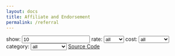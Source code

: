 ```yaml
---
layout: docs
title: Affiliate and Endorsement
permalink: /referral
---
```


<label for="show">show:</label>
<input type="number" id="show" name="show" value="10"/>
<label for="rate">rate:</label>
<select id="rate">
	<option value="all">all</option>
	<option value="cool">cool</option>
	<option value="warm">warm</option>
	<option value="hot">hot</option>
</select>
<label for="cost">cost:</label>
<select id="cost">
	<option value="all">all</option>
	<option value="free">free</option>
	<option value="cheap">cheap</option>
	<option value="affordable">affordable</option>
	<option value="expensive">expensive</option>
</select>
<label for="category">category:</label>
<select id="category">
	<option value="all">all</option>
	<option value="monetization">monetization</option>
</select>
<a href="http://maetrimal.com/22989623/referral-json-get-source">Source Code</a>
<div id="referrals">
 
</div>
<script>
	$('#show, #rate, #cost, #category').ready(function(){
		referrals();
	}).change(function(){
		referrals();
	});

	function referrals(){
		var print_count = 0;
		var show = $('#show').val();
		var rate = $('#rate').val();
		var cost = $('#cost').val();
		var category = $('#category').val();
		$('#referrals').html('');
		$.getJSON('https://0fajarpurnama0.github.io/assets/json/referrals.json', function(data) {
			if(rate == 'all' && cost == 'all' && category == 'all'){
				for(i = 0; i < data.referral.length; i++){
					print_referral(data.referral[i].name, data.referral[i].link, data.referral[i].commission, data.referral[i].requirement, data.referral[i].moreinfo);
					print_count++;
					if(print_count == show){
					  break;
					}
				  }
				} else if(rate == 'all' && cost == 'all'){
				  for(i = 0; i < data.referral.length; i++){
					if(data.referral[i].category==category){
					  print_referral(data.referral[i].name, data.referral[i].link, data.referral[i].commission, data.referral[i].requirement, data.referral[i].moreinfo);
					  print_count++;
					  if(print_count == show){
						break;
					  }
					}
				  } 
				} else if(rate == 'all' && category == 'all'){
				  for(i = 0; i < data.referral.length; i++){
					if(data.referral[i].cost==cost){
					  print_referral(data.referral[i].name, data.referral[i].link, data.referral[i].commission, data.referral[i].requirement, data.referral[i].moreinfo);
					  print_count++;
					  if(print_count == show){
						break;
					  }
					}
				  } 
				} else if(cost == 'all' && category == 'all'){
				  for(i = 0; i < data.referral.length; i++){
					if(data.referral[i].rate==rate){
					  print_referral(data.referral[i].name, data.referral[i].link, data.referral[i].commission, data.referral[i].requirement, data.referral[i].moreinfo);
					  print_count++;
					  if(print_count == show){
						break;
					  }
					}
				  } 
				} else if(rate == 'all'){
				  for(i = 0; i < data.referral.length; i++){
					if(data.referral[i].cost==cost && data.referral[i].category==category){
					  print_referral(data.referral[i].name, data.referral[i].link, data.referral[i].commission, data.referral[i].requirement, data.referral[i].moreinfo);
					  print_count++;
					  if(print_count == show){
						break;
					  }
					}
				  } 
				} else if(cost == 'all'){
				  for(i = 0; i < data.referral.length; i++){
					if(data.referral[i].rate==rate && data.referral[i].category==category){
					  print_referral(data.referral[i].name, data.referral[i].link, data.referral[i].commission, data.referral[i].requirement, data.referral[i].moreinfo);
					  print_count++;
					  if(print_count == show){
						break;
					  }
					}
				  } 
				} else if(category == 'all'){
				  for(i = 0; i < data.referral.length; i++){
					if(data.referral[i].rate==rate && data.referral[i].cost==cost){
					  print_referral(data.referral[i].name, data.referral[i].link, data.referral[i].commission, data.referral[i].requirement, data.referral[i].moreinfo);
					  print_count++;
					  if(print_count == show){
						break;
					  }
					}
				  } 
				} else {
				  for(i = 0; i < data.referral.length; i++){
					if(data.referral[i].rate==rate && data.referral[i].cost==cost && data.referral[i].category==category){
					  print_referral(data.referral[i].name, data.referral[i].link, data.referral[i].commission, data.referral[i].requirement, data.referral[i].moreinfo);
					  print_count++;
					  if(print_count == show){
						break;
					  }
					}
				  } 
			}
		});
	}

	function print_referral(name, link, commission, requirement, moreinfo, show, i){
		$('#referrals').append(`
			<h3>`+name+`</h3>
			<ul>
				<li>Referral link:<a href="`+link+`">`+link+`</a></li>
				<li class="commission" style="color: #FFFFFF; background: #333333; text-shadow: #FFF 0px 0px 5px, #FFF 0px 0px 10px, #FFF 0px 0px 15px, #FF2D95 0px 0px 20px, #FF2D95 0px 0px 30px, #FF2D95 0px 0px 40px, #FF2D95 0px 0px 50px, #FF2D95 0px 0px 75px; color: #FFFFFF; background: #333333;">Commission: `+commission+`</li>
				<li>Requirement: `+requirement+`</li>
				<li>More info: <a href="`+moreinfo+`">`+moreinfo+`</a></li>
			</ul>   
		`);
	}
</script>
